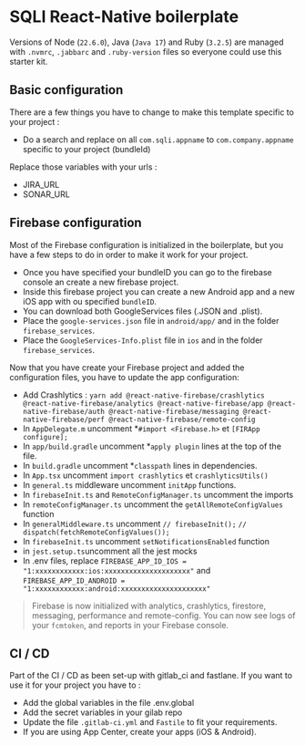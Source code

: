 # SQLI React-Native boilerplate

Versions of Node (`22.6.0`), Java (`Java 17`) and Ruby (`3.2.5`) are managed with `.nvmrc`, `.jabbarc` and `.ruby-version` files so everyone could use this starter kit.

## Basic configuration

There are a few things you have to change to make this template specific to your project :

- Do a search and replace on all `com.sqli.appname` to `com.company.appname` specific to your project (bundleId)

Replace those variables with your urls :

- JIRA_URL
- SONAR_URL

## Firebase configuration

Most of the Firebase configuration is initialized in the boilerplate, but you have a few steps to do in order to make it work for your project.

- Once you have specified your bundleID you can go to the firebase console an create a new firebase project.
- Inside this firebase project you can create a new Android app and a new iOS app with ou specified `bundleID`.
- You can download both GoogleServices files (.JSON and .plist).
- Place the `google-services.json` file in `android/app/` and in the folder `firebase_services`.
- Place the `GoogleServices-Info.plist` file in `ios` and in the folder `firebase_services`.

Now that you have create your Firebase project and added the configuration files, you have to update the app configuration:

- Add Crashlytics : `yarn add @react-native-firebase/crashlytics @react-native-firebase/analytics @react-native-firebase/app @react-native-firebase/auth @react-native-firebase/messaging @react-native-firebase/perf @react-native-firebase/remote-config`
- In `AppDelegate.m` uncomment \*`#import <Firebase.h>` et `[FIRApp configure];`
- In `app/build.gradle` uncomment \*`apply plugin` lines at the top of the file.
- In `build.gradle` uncomment \*`classpath` lines in dependencies.
- In `App.tsx` uncomment `import crashlytics` et `crashlyticsUtils()`
- In `general.ts` middleware uncomment `initApp` functions.
- In `firebaseInit.ts` and `RemoteConfigManager.ts` uncomment the imports
- In `remoteConfigManager.ts` uncomment the `getAllRemoteConfigValues` function
- In `generalMiddleware.ts` uncomment `// firebaseInit();` `// dispatch(fetchRemoteConfigValues());`
- In `firebaseInit.ts` uncomment `setNotificationsEnabled` function
- in `jest.setup.ts`uncomment all the jest mocks
- In .env files, replace `FIREBASE_APP_ID_IOS = "1:xxxxxxxxxxxx:ios:xxxxxxxxxxxxxxxxxxxxx"` and `FIREBASE_APP_ID_ANDROID = "1:xxxxxxxxxxxx:android:xxxxxxxxxxxxxxxxxxxxx"`

> Firebase is now initialized with analytics, crashlytics, firestore, messaging, performance and remote-config.
> You can now see logs of your `fcmtoken`, and reports in your Firebase console.

## CI / CD

Part of the CI / CD as been set-up with gitlab_ci and fastlane.
If you want to use it for your project you have to :

- Add the global variables in the file .env.global
- Add the secret variables in your gilab repo
- Update the file `.gitlab-ci.yml` and `Fastile` to fit your requirements.
- If you are using App Center, create your apps (iOS & Android).
